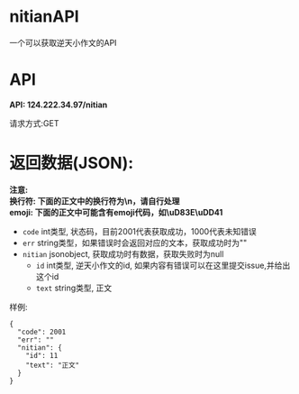 # nitianAPI
一个可以获取逆天小作文的API

# API
**API: 124.222.34.97/nitian**

请求方式:GET

# 返回数据(JSON):

**注意:**  
**换行符: 下面的正文中的换行符为\n，请自行处理**  
**emoji: 下面的正文中可能含有emoji代码，如\uD83E\uDD41**  

- `code`    int类型, 状态码，目前2001代表获取成功，1000代表未知错误  
- `err`     string类型，如果错误时会返回对应的文本，获取成功时为""  
- `nitian`  jsonobject, 获取成功时有数据，获取失败时为null  
  - `id` int类型, 逆天小作文的id, 如果内容有错误可以在这里提交issue,并给出这个id
  - `text` string类型, 正文
  
样例:
```
{
  "code": 2001
  "err": ""
  "nitian": {
    "id": 11
    "text": "正文"
  }
}
```
